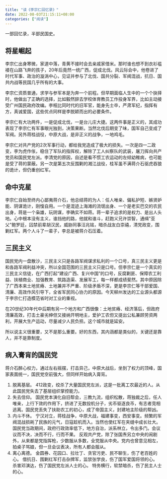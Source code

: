 ```yaml
---
title: "读《李宗仁回忆录》"
date: 2022-08-03T21:15:11+08:00
categories: ["阅读"]
---
```


一部回忆录，半部民国史。

## 将星崛起
李宗仁出身寒微，家道中落，青黄不接时会去亲戚家借米。那时谁也想不到衣衫褴褛在山路飞奔的孩子，20年后竟然一统广西，促成北伐。风云际会中，他卷进了时代军事、政治的漩涡中心，见证并参与了北伐、国共分裂、军阀混战，抗日、国共内战等民国几乎所有的大事。

李宗仁资质普通，求学与参军本是为奔一个前程。但早期面临人生中的一个个抉择时，他做出了正确的选择，比如毅然辞去学校体育教员工作投身军界，比如主动接受广州国民政府改编。李相比同时代的旧军官，能身先士卒，严肃军纪，指挥有方，真诚爱国，这些优点同样是李脱颖而出的必要条件。

李宗仁有大功两件，一是促成北伐，一是台儿庄大捷。这两件事是正义的，其成功表现了李宗仁有军事眼光独到，决策果断。当然北伐后期变了味，国军自己变成了军阀。另外蒋桂战役，中原大战，是非正义的战争，一地鸡毛。

李宗仁对共产党的2次军事行动，都给我党造成了极大的损失。一次是四一二政变，李为虎作伥，稳住了军队的指挥权，解除了工人纠察队的武装，屠刀挥向共产党员和国民党左派。李清党的原因，自述是看不惯工农运动的左倾幼稚病，也可能是受了蒋的蒙蔽。另一次是第五次反围剿的湘江战役，桂军虽不满蒋介石驱虎吞狼的诡计，但仍重创红军。

## 命中克星
李宗仁自始至终内心鄙夷蒋介石，他总结蒋的为人：任人唯亲、偏私护短、嫉贤妒能、阴谋诡计，刚愎自用。一个是混迹上海滩的流氓出身、一个是老实巴交的农民出身，蒋是一个枭雄，玩阴谋，李确实不如蒋。蒋一辈子追求的是权力、是出人头地。心中根本没有主义，谁挡他的路，他就和谁斗，赶跑义兄许崇智，通缉"亚父"鲍罗廷，囚禁前辈胡汉民，威胁同事汪兆铭，暗杀战友白崇禧，清党政变，围剿红军。两个人斗了一辈子，李总是被蒋介石压着。

## 三民主义
国民党内一盘散沙，三民主义只是各路军阀谋求私利的一个口号，真三民主义更是和各路军阀利益冲突，所以全国范围的三民主义只是口号。但李宗仁是一个真实的三民主义信徒，在广西打起“建设广西、复兴中国”的口号，反腐剿匪、保障农工利益、扶植商业、加强教育、筑路造渠、发展军工，每一样都成绩斐然。其中原因除了广西本来土地贫瘠、土地兼并不严重、阶级矛盾不深，更是李宗仁等干部爱国、清廉、高效作风引导下，全省军民同心协力的原因。今天柳州发达的工业源头都源于李宗仁打造模范省时对工业的重视。

在20世纪30年代中后期有另一个地方和广西很像：土地贫瘠、经济落后，但政府清廉高效，打击土豪劣绅但又接纳开明地主，爱护工农但又提出公私兼顾劳资两利，开展大生产运动，尽量减少人民负担。这个城市就是延安。

所以说主义很重要，又不是那么重要。好的东西，其内涵都是类似的，关键还是靠人，并不是靠制度。

## 病入膏肓的国民党

蒋介石醉心权力，通过左右摇摆，打击异己，中原大战后，坐到了权力的顶峰，国家表面统一，国民党空前强大，但同样开始病入膏肓。

1. 脱离基层。
   412政变，绞杀了大量国民党左派，这是一批离工农最近的人。从此国民党失去了基层组织掌控能力。
2. 失去信仰。
国民党本演化自旧帮会，三教九流，组织松散，蒋独裁之后，任人唯亲，上行下效的作用下，挤进了无数投机分子，劣币驱逐良币，有志者竞相逃离。国民党丢失了扶助农工的初心，成了帝国主义，封建地主阶级的帮凶。
3. 内斗不休。
宁汉对立，蒋桂战争，中原大战，福建事变，西安事变。频繁的军阀混战损耗了民族的元气，日寇趁机而入。当然也使红军在夹缝中成长壮大。
国民党当政期间，政府行政效率低下，地方自治，派系林立，令出多门。会议议而不决，决而不行，行而不果。
反观共产党，除了张国焘另立中央的闹剧外，从来都是党指挥枪，少数服从多数，全党服从中央。党内也曾意见相左，拍桌子骂娘，但一旦会议表决，所有人都会服从。
4. 离心离德。
金圆券、花园口、拉壮丁、贪官污吏、民不聊生，伤了老百姓的心。
借抗日、围剿红军打击杂牌军，监禁张学良，伤了国军爱国将领的心。
杀害邓演达，伤了国民党左派人士的心。
特务横行，软禁暗杀，伤了民主人士的心。
